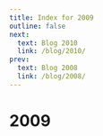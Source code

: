 ```yaml
---
title: Index for 2009
outline: false
next:
  text: Blog 2010
  link: /blog/2010/
prev:
  text: Blog 2008
  link: /blog/2008/
---
```


# 2009

<BlogIndex year=2009 />

